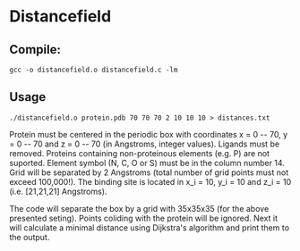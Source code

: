 # Distancefield

## Compile:
`gcc -o distancefield.o distancefield.c -lm`

## Usage
`./distancefield.o protein.pdb 70 70 70 2 10 10 10 > distances.txt`

Protein must be centered in the periodic box with coordinates x = 0 -- 70, y = 0 -- 70 and z = 0 -- 70
(in Angstroms, integer values).
Ligands must be removed. Proteins containing non-proteinous elements (e.g. P) are not suported. Element symbol
(N, C, O or S) must be in the column number 14.
Grid will be separated by 2 Angstroms (total number of grid points must not exceed 100,000!).
The binding site is located in x_i = 10, y_i = 10 and z_i = 10 (i.e. [21,21,21] Angstroms).

The code will separate the box by a grid with 35x35x35 (for the above presented seting). Points coliding with the protein will
be ignored. Next it will calculate a minimal distance using Dijkstra's algorithm and print them to the output.

